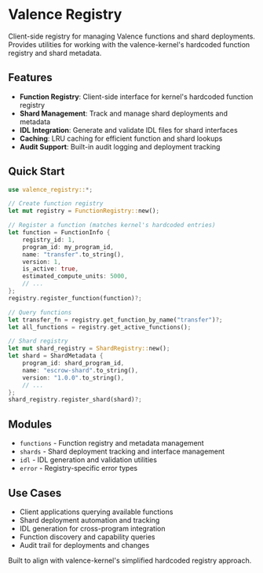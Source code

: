 # Valence Registry

Client-side registry for managing Valence functions and shard deployments. Provides utilities for working with the valence-kernel's hardcoded function registry and shard metadata.

## Features

- **Function Registry**: Client-side interface for kernel's hardcoded function registry
- **Shard Management**: Track and manage shard deployments and metadata  
- **IDL Integration**: Generate and validate IDL files for shard interfaces
- **Caching**: LRU caching for efficient function and shard lookups
- **Audit Support**: Built-in audit logging and deployment tracking

## Quick Start

```rust
use valence_registry::*;

// Create function registry
let mut registry = FunctionRegistry::new();

// Register a function (matches kernel's hardcoded entries)
let function = FunctionInfo {
    registry_id: 1,
    program_id: my_program_id,
    name: "transfer".to_string(),
    version: 1,
    is_active: true,
    estimated_compute_units: 5000,
    // ...
};
registry.register_function(function)?;

// Query functions
let transfer_fn = registry.get_function_by_name("transfer")?;
let all_functions = registry.get_active_functions();

// Shard registry
let mut shard_registry = ShardRegistry::new();
let shard = ShardMetadata {
    program_id: shard_program_id,
    name: "escrow-shard".to_string(),
    version: "1.0.0".to_string(),
    // ...
};
shard_registry.register_shard(shard)?;
```

## Modules

- `functions` - Function registry and metadata management
- `shards` - Shard deployment tracking and interface management
- `idl` - IDL generation and validation utilities
- `error` - Registry-specific error types

## Use Cases

- Client applications querying available functions
- Shard deployment automation and tracking
- IDL generation for cross-program integration
- Function discovery and capability queries
- Audit trail for deployments and changes

Built to align with valence-kernel's simplified hardcoded registry approach.